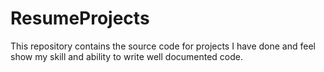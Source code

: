 # ResumeProjects
This repository contains the source code for projects I have done and feel show my skill and ability to write well documented code.
